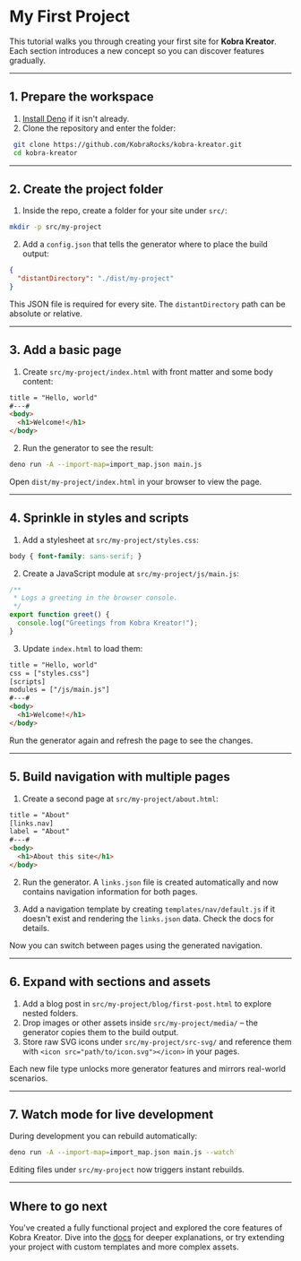 # My First Project

This tutorial walks you through creating your first site for **Kobra Kreator**. Each section introduces a new concept so you can discover features gradually.

---

## 1. Prepare the workspace

1. [Install Deno](https://deno.land/manual/getting_started/installation) if it isn't already.
2. Clone the repository and enter the folder:

```bash
 git clone https://github.com/KobraRocks/kobra-kreator.git
 cd kobra-kreator
```

---

## 2. Create the project folder

1. Inside the repo, create a folder for your site under `src/`:

```bash
mkdir -p src/my-project
```

2. Add a `config.json` that tells the generator where to place the build output:

```json
{
  "distantDirectory": "./dist/my-project"
}
```

This JSON file is required for every site. The `distantDirectory` path can be absolute or relative.

---

## 3. Add a basic page

1. Create `src/my-project/index.html` with front matter and some body content:

```html
title = "Hello, world"
#---#
<body>
  <h1>Welcome!</h1>
</body>
```

2. Run the generator to see the result:

```bash
deno run -A --import-map=import_map.json main.js
```

Open `dist/my-project/index.html` in your browser to view the page.

---

## 4. Sprinkle in styles and scripts

1. Add a stylesheet at `src/my-project/styles.css`:

```css
body { font-family: sans-serif; }
```

2. Create a JavaScript module at `src/my-project/js/main.js`:

```javascript
/**
 * Logs a greeting in the browser console.
 */
export function greet() {
  console.log("Greetings from Kobra Kreator!");
}
```

3. Update `index.html` to load them:

```html
title = "Hello, world"
css = ["styles.css"]
[scripts]
modules = ["/js/main.js"]
#---#
<body>
  <h1>Welcome!</h1>
</body>
```

Run the generator again and refresh the page to see the changes.

---

## 5. Build navigation with multiple pages

1. Create a second page at `src/my-project/about.html`:

```html
title = "About"
[links.nav]
label = "About"
#---#
<body>
  <h1>About this site</h1>
</body>
```

2. Run the generator. A `links.json` file is created automatically and now contains navigation information for both pages.

3. Add a navigation template by creating `templates/nav/default.js` if it doesn't exist and rendering the `links.json` data. Check the docs for details.

Now you can switch between pages using the generated navigation.

---

## 6. Expand with sections and assets

1. Add a blog post in `src/my-project/blog/first-post.html` to explore nested folders.
2. Drop images or other assets inside `src/my-project/media/` – the generator copies them to the build output.
3. Store raw SVG icons under `src/my-project/src-svg/` and reference them with `<icon src="path/to/icon.svg"></icon>` in your pages.

Each new file type unlocks more generator features and mirrors real-world scenarios.

---

## 7. Watch mode for live development

During development you can rebuild automatically:

```bash
deno run -A --import-map=import_map.json main.js --watch
```

Editing files under `src/my-project` now triggers instant rebuilds.

---

## Where to go next

You've created a fully functional project and explored the core features of Kobra Kreator. Dive into the [docs](../docs) for deeper explanations, or try extending your project with custom templates and more complex assets.

